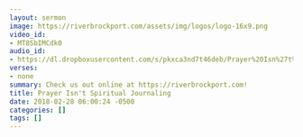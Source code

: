 ```yaml
---
layout: sermon
image: https://riverbrockport.com/assets/img/logos/logo-16x9.png
video_id:
- MT8SbIMCdk0
audio_id:
- https://dl.dropboxusercontent.com/s/pkxca3nd7t46deb/Prayer%20Isn%27t%20Spritual%20Journaling.mp3?dl=0
verses:
- none
summary: Check us out online at https://riverbrockport.com!
title: Prayer Isn't Spiritual Journaling
date: 2018-02-28 06:00:24 -0500
categories: []
tags: []
---
```

